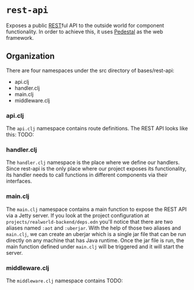 # `rest-api`

Exposes a public [REST](https://en.wikipedia.org/wiki/Representational_state_transfer)ful API to the outside world for component functionality. In order to achieve this, it uses [Pedestal](http://pedestal.io/) as the web framework. 

## Organization

There are four namespaces under the src directory of bases/rest-api:

- api.clj
- handler.clj
- main.clj
- middleware.clj

### api.clj

The `api.clj` namespace contains route definitions. The REST API looks like this: TODO:

### handler.clj

The `handler.clj` namespace is the place where we define our handlers. Since rest-api is the only place where our project exposes its functionality, its handler needs to call functions in different components via their interfaces.

### main.clj

The `main.clj` namespace contains a main function to expose the REST API via a Jetty server. If you look at the project configuration at `projects/realworld-backend/deps.edn` you'll notice that there are two aliases named `:aot` and `:uberjar`. With the help of those two aliases and `main.clj`, we can create an uberjar which is a single jar file that can be run directly on any machine that has Java runtime. Once the jar file is run, the main function defined under `main.clj` will be triggered and it will start the server.

### middleware.clj

The `middleware.clj` namespace contains TODO:
